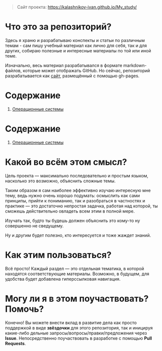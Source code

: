 > Сайт проекта: https://kalashnikov-ivan.github.io/My_study/

# Что это за репозиторий?
Здесь я храню и разрабатываю конспекты и статьи по различным темам - сам пишу учебный материал как лично для себя, так и для других, собираю полезные и интересные материалы по той или иной теме.

Изначально, весь материал разрабатывался в формате markdown-файлов, которые может отображать GitHub. Но сейчас, репозиторий разрабатывается как [сайт](https://kalashnikov-ivan.github.io/My_study/), размещённый с помощью gh-pages.

# Содержание
<ol>
    <li><a href="https://github.com/Kalashnikov-Ivan/My_study/blob/master/Topics/Operating_Systems/What_is_OS_and_how_its_work.md">Операционные системы</a></li>
</ol>

# Содержание
<ol>
    <li><a href="https://github.com/Kalashnikov-Ivan/My_study/blob/master/Topics/Operating_Systems/What_is_OS_and_how_its_work.md">Операционные системы</a></li>
</ol>

# Какой во всём этом смысл?
Цель проекта — максимально последовательно и простым языком, насколько это возможно, объяснить сложные темы. 

Таким образом я сам наиболее эффективно изучаю интересную мне тему, ведь нужно очень хорошо подумать: осмыслить как сами принципы, прийти к пониманию, так и разобраться в частностях и практике — это достаточно непростая задачка, работая над которой, ты сможешь действительно овладеть всем этим в полной мере.

Изучать так, будто ты будешь должен объяснить это кому-то ну совершенно не сведущему.

Ну и другим будет полезно, кто интересуется и тоже жаждет знаний.

# Как этим пользоваться?
Всё просто! Каждый раздел — это отдельная тематика, в которой находятся соответствующие материалы. Возможно, в будущем, для удобства будет добавлена гиперссылковая навигация.

# Могу ли я в этом поучаствовать? Помочь?
Конечно! Вы можете внести вклад в развитие дела как просто поддержкой в виде **звёздочки** для этого репозитория, так и иницируя какие-либо дельные запросы/вопросы/правки/предложения через **Issue**. Непосредственно поучаствовать в разработке с помощью **Pull Requests**.
